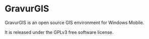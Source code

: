 GravurGIS
=========

GravurGIS is an open source GIS environment for Windows Mobile.

It is released under the GPLv3 free software license.
